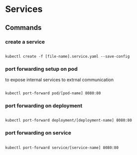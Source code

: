 # Services
 
## Commands 

### create a service

```

kubectl create -f [file-name].service.yaml --save-config

```

### port forwarding setup on pod

to expose internal services to extrnal communication

```

kubectl port-forward pod/[pod-name] 8080:80

```

### port forwarding on deployment

```

kubectl port-forward deployment/[deployment-name] 8080:80

```

### port forwarding on service

```

kubectl port-forward service/[service-name] 8080:80

```